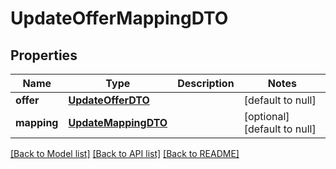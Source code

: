 # UpdateOfferMappingDTO
## Properties

| Name | Type | Description | Notes |
|------------ | ------------- | ------------- | -------------|
| **offer** | [**UpdateOfferDTO**](UpdateOfferDTO.md) |  | [default to null] |
| **mapping** | [**UpdateMappingDTO**](UpdateMappingDTO.md) |  | [optional] [default to null] |

[[Back to Model list]](../README.md#documentation-for-models) [[Back to API list]](../README.md#documentation-for-api-endpoints) [[Back to README]](../README.md)

